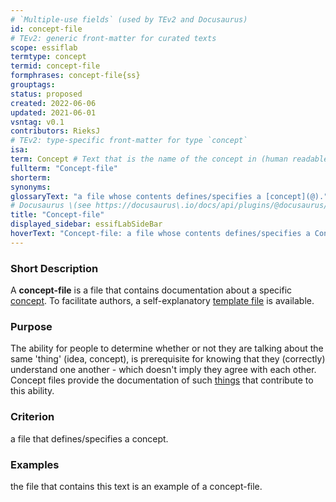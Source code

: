 ```yaml
---
# `Multiple-use fields` (used by TEv2 and Docusaurus)
id: concept-file
# TEv2: generic front-matter for curated texts
scope: essiflab
termtype: concept
termid: concept-file
formphrases: concept-file{ss}
grouptags:
status: proposed
created: 2022-06-06
updated: 2021-06-01
vsntag: v0.1
contributors: RieksJ
# TEv2: type-specific front-matter for type `concept`
isa:
term: Concept # Text that is the name of the concept in (human readable) texts.
fullterm: "Concept-file"
shorterm:
synonyms:
glossaryText: "a file whose contents defines/specifies a [concept](@)."
# Docusaurus \(see https://docusaurus\.io/docs/api/plugins/@docusaurus/plugin-content-docs#markdown-front-matter\):
title: "Concept-file"
displayed_sidebar: essifLabSideBar
hoverText: "Concept-file: a file whose contents defines/specifies a Concept."
---
```


### Short Description
A **concept-file** is a file that contains documentation about a specific [concept](@). To facilitate authors, a self-explanatory [template file](/tev1/concept-file.md) is available.

### Purpose
The ability for people to determine whether or not they are talking about the same 'thing' (idea, concept), is prerequisite for knowing that they (correctly) understand one another - which doesn't imply they agree with each other. Concept files provide the documentation of such [things](@) that contribute to this ability.

### Criterion
a file that defines/specifies a concept.

### Examples
the file that contains this text is an example of a concept-file.
